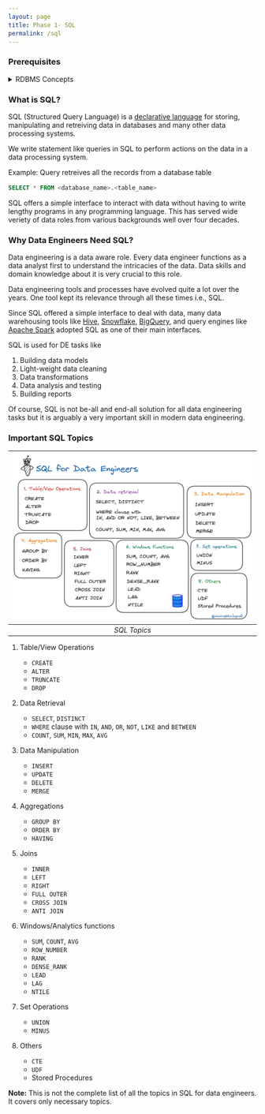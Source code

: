 ```yaml
---
layout: page
title: Phase 1- SQL
permalink: /sql
---
```


### Prerequisites

<details>

   <summary>RDBMS Concepts</summary>

- [What is DBMS?](https://www.guru99.com/what-is-dbms.html)

- [Database Architecture in DBMS](https://www.guru99.com/dbms-architecture.html)

- [DBMS Schemas](https://www.guru99.com/dbms-schemas.html)

- [Relational Data Model in DBMS](https://www.guru99.com/relational-data-model-dbms.html)

- [ER Diagram](https://www.guru99.com/er-diagram-tutorial-dbms.html)

- [DBMS Keys](https://www.guru99.com/dbms-keys.html)

- [SQL Commands: DML, DDL, DCL, TCL, DQL](https://www.guru99.com/sql-commands-dbms-query.html)

- [Transaction Management in DBMS](https://www.guru99.com/dbms-transaction-management.html)

- [Relational Algebra in DBMS](https://www.guru99.com/relational-algebra-dbms.html)

</details>

### What is SQL?

SQL (Structured Query Language) is a [declarative language](https://en.wikipedia.org/wiki/Declarative_programming) for storing, manipulating and retreiving data in databases and many other data processing systems.

We write statement like queries in SQL to perform actions on the data in a data processing system.

Example: Query retreives all the records from a database table

```sql
SELECT * FROM <database_name>.<table_name> 
```

SQL offers a simple interface to interact with data without having to write lengthy programs in any programming language. This has served wide veriety of data roles from various backgrounds well over four decades.

### Why Data Engineers Need SQL?

Data engineering is a data aware role. Every data engineer functions as a data analyst first to understand the intricacies of the data. Data skills and domain knowledge about it is very crucial to this role.

Data engineering tools and processes have evolved quite a lot over the years. One tool kept its relevance through all these times i.e., SQL.

Since SQL offered a simple interface to deal with data, many data warehousing tools like [Hive](https://aws.amazon.com/big-data/what-is-hive/), [Snowflake](https://www.snowflake.com/en/), [BigQuery](https://cloud.google.com/bigquery), and query engines like [Apache Spark](https://spark.apache.org/) adopted SQL as one of their main interfaces.

SQL is used for DE tasks like

  1. Building data models
  2. Light-weight data cleaning
  3. Data transformations
  4. Data analysis and testing
  5. Building reports

Of course, SQL is not be-all and end-all solution for all data engineering tasks but it is arguably a very important skill in modern data engineering.

<!-- ### Types of Data in Data Engineering

Data in the data engineering domain can be broadly classified into [structured, semi-structured and unstructured](https://k21academy.com/microsoft-azure/dp-900/structured-data-vs-unstructured-data-vs-semi-structured-data/) data.

- **Structured**:

  - Data is arranged in rows and columns like a table
  - Each column can store a data of single datatype. Ex: Integer, String etc.
  - Data follows a strict format and it is widely used in performing analysis
  - SQL is predominently used to analyze this kind of data
  - Relational databases, csv files and etc., store this type of data

| ![Structured Data](../assets/img/sql.md/structureddata.png) |
|:--:|
| *[Structured Data](https://k21academy.com/microsoft-azure/dp-900/structured-data-vs-unstructured-data-vs-semi-structured-data/)*|

- **Semi-Structured**:

  - Data is loosely structured meaning it doesn't follow a standard structure.
  - JSON, XML data and data stored in key-value stores and graph databases

| ![Semi-structured Data](../assets/img/sql.md/semi-structureddata.png) |
|:--:|
| *Semi-structured Data*|

- **Unstructured**:

  - Data is not structured at all and doesn't follow any pre-defined data model.
  - Examples are video, audio, images, logs, and binary data files

| ![Unstructured Data](../assets/img/sql.md/unstructureddata.png) |
|:--:|
| *Unstructured Data*| -->

### Important SQL Topics

| ![Data Engineering Lifecycle](../assets/img/sql.md/SQLforDE.png) |
|:--:|
| *SQL Topics*|

1. Table/View Operations

   - `CREATE`
   - `ALTER`
   - `TRUNCATE`
   - `DROP`

2. Data Retrieval

   - `SELECT`, `DISTINCT`
   - `WHERE` clause with `IN`, `AND`, `OR`, `NOT`, `LIKE` and `BETWEEN`
   - `COUNT`, `SUM`, `MIN`, `MAX`, `AVG`

3. Data Manipulation

   - `INSERT`
   - `UPDATE`
   - `DELETE`
   - `MERGE`

4. Aggregations

   - `GROUP BY`
   - `ORDER BY`
   - `HAVING`

5. Joins

   - `INNER`
   - `LEFT`
   - `RIGHT`
   - `FULL OUTER`
   - `CROSS JOIN`
   - `ANTI JOIN`

6. Windows/Analytics functions

   - `SUM`, `COUNT`, `AVG`
   - `ROW_NUMBER`
   - `RANK`
   - `DENSE_RANK`
   - `LEAD`
   - `LAG`
   - `NTILE`

7. Set Operations

   - `UNION`
   - `MINUS`

8. Others

   - `CTE`
   - `UDF`
   - Stored Procedures

**Note:**
This is not the complete list of all the topics in SQL for data engineers. It covers only necessary topics.
